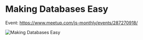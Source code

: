 # Making Databases Easy

Event: https://www.meetup.com/js-monthly/events/287270918/

![Making Databases Easy](https://user-images.githubusercontent.com/35999252/180964556-4e28d300-7433-484b-95d0-2bff9f7207c0.png)

